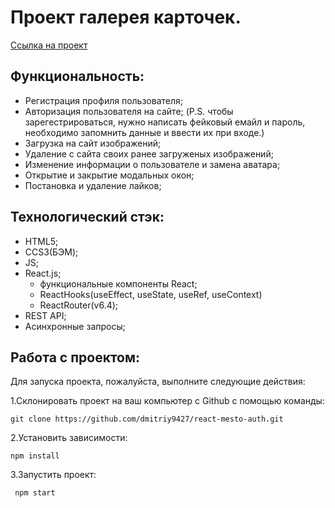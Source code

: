 # Проект галерея карточек.

<a href="https://dmitriy9427.github.io/react-mesto-auth/" target="_blank">Ссылка на проект</a>

## Функциональность:

- Регистрация профиля пользователя;
- Авторизация пользователя на сайте;
  (P.S. чтобы зарегестрироваться, нужно написать фейковый емайл и пароль, необходимо запомнить данные и ввести их при входе.)
- Загрузка на сайт изображений;
- Удаление с сайта своих ранее загруженых изображений;
- Изменение информации о пользователе и замена аватара;
- Открытие и закрытие модальных окон;
- Постановка и удаление лайков;

## Технологический стэк:

- HTML5;
- CCS3(БЭМ);
- JS;
- React.js;
  - функциональные компоненты React;
  - ReactHooks(useEffect, useState, useRef, useContext)
  - ReactRouter(v6.4);
- REST API;
- Асинхронные запросы;

## Работа с проектом:

Для запуска проекта, пожалуйста, выполните следующие действия:

1.Склонировать проект на ваш компьютер с Github с помощью команды:

```
git clone https://github.com/dmitriy9427/react-mesto-auth.git
```

2.Установить зависимости:

```
npm install
```

3.Запустить проект:

```
 npm start
```
